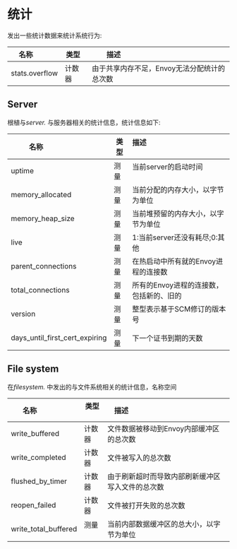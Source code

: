 # 统计

发出一些统计数据来统计系统行为:
 
| 名称           | 类型     |         描述                                                  |
| -------------- | ------- | ------------------------------------------------------------ |
| stats.overflow | 计数器   | 由于共享内存不足，Envoy无法分配统计的总次数              |

## Server

根植与*server.* 与服务器相关的统计信息，统计信息如下:

| 名称                         | 类型  | 描述                                                 |
| ------------------------------ | ----- | ------------------------------------------------------------ |
| uptime                         | 测量 | 当前server的启动时间                             |
| memory_allocated               | 测量 | 当前分配的内存大小，以字节为单位 |
| memory_heap_size               | 测量 | 当前堆预留的内存大小，以字节为单位  |
| live                           | 测量 | 1:当前server还没有耗尽;0:其他       |
| parent_connections             | 测量 | 在热启动中所有就的Envoy进程的连接数 |
| total_connections              | 测量 | 所有的Envoy进程的连接数，包括新的、旧的 |
| version                        | 测量 | 整型表示基于SCM修订的版本号  |
| days_until_first_cert_expiring | 测量 | 下一个证书到期的天数 |

## File system

在*filesystem.* 中发出的与文件系统相关的统计信息，名称空间

| 名称                 | 类型    | 描述                                                  |
| -------------------- | ------- | ------------------------------------------------------------ |
| write_buffered       | 计数器 | 文件数据被移动到Envoy内部缓冲区的总次数 |
| write_completed      | 计数器 | 文件被写入的总次数 |
| flushed_by_timer     | 计数器 | 由于刷新超时而导致内部刷新缓冲区写入文件的总次数 |
| reopen_failed        | 计数器 | 文件被打开失败的总次数 |
| write_total_buffered | 测量   |当前内部数据缓冲区的总大小，以字节为单位 |
